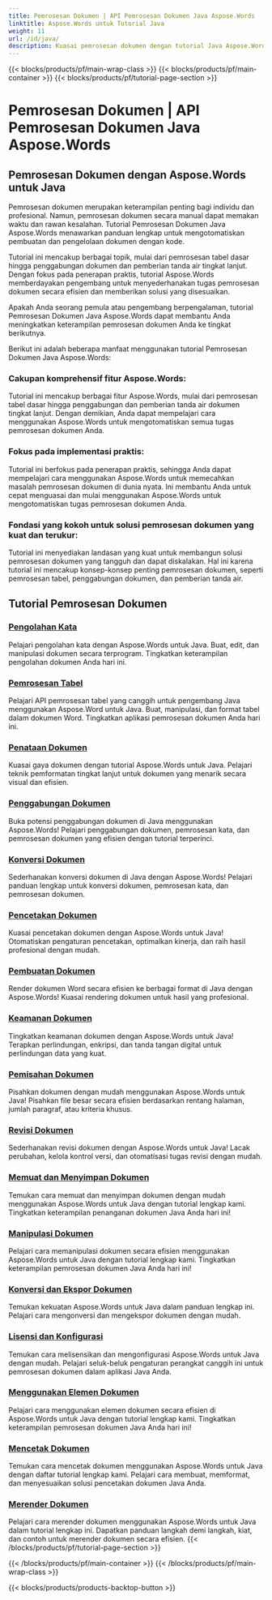 ```yaml
---
title: Pemrosesan Dokumen | API Pemrosesan Dokumen Java Aspose.Words
linktitle: Aspose.Words untuk Tutorial Java
weight: 11
url: /id/java/
description: Kuasai pemrosesan dokumen dengan tutorial Java Aspose.Words. Pelajari pemrosesan kata, pemrosesan tabel, penggabungan, dan banyak lagi. Otomatiskan tugas dokumen secara efisien.
---
```


{{< blocks/products/pf/main-wrap-class >}}
{{< blocks/products/pf/main-container >}}
{{< blocks/products/pf/tutorial-page-section >}}

# Pemrosesan Dokumen | API Pemrosesan Dokumen Java Aspose.Words

## Pemrosesan Dokumen dengan Aspose.Words untuk Java
Pemrosesan dokumen merupakan keterampilan penting bagi individu dan profesional. Namun, pemrosesan dokumen secara manual dapat memakan waktu dan rawan kesalahan. Tutorial Pemrosesan Dokumen Java Aspose.Words menawarkan panduan lengkap untuk mengotomatiskan pembuatan dan pengelolaan dokumen dengan kode.

Tutorial ini mencakup berbagai topik, mulai dari pemrosesan tabel dasar hingga penggabungan dokumen dan pemberian tanda air tingkat lanjut. Dengan fokus pada penerapan praktis, tutorial Aspose.Words memberdayakan pengembang untuk menyederhanakan tugas pemrosesan dokumen secara efisien dan memberikan solusi yang disesuaikan.

Apakah Anda seorang pemula atau pengembang berpengalaman, tutorial Pemrosesan Dokumen Java Aspose.Words dapat membantu Anda meningkatkan keterampilan pemrosesan dokumen Anda ke tingkat berikutnya.

Berikut ini adalah beberapa manfaat menggunakan tutorial Pemrosesan Dokumen Java Aspose.Words:

### Cakupan komprehensif fitur Aspose.Words: 
Tutorial ini mencakup berbagai fitur Aspose.Words, mulai dari pemrosesan tabel dasar hingga penggabungan dan pemberian tanda air dokumen tingkat lanjut. Dengan demikian, Anda dapat mempelajari cara menggunakan Aspose.Words untuk mengotomatiskan semua tugas pemrosesan dokumen Anda.
### Fokus pada implementasi praktis: 
Tutorial ini berfokus pada penerapan praktis, sehingga Anda dapat mempelajari cara menggunakan Aspose.Words untuk memecahkan masalah pemrosesan dokumen di dunia nyata. Ini membantu Anda untuk cepat menguasai dan mulai menggunakan Aspose.Words untuk mengotomatiskan tugas pemrosesan dokumen Anda.
### Fondasi yang kokoh untuk solusi pemrosesan dokumen yang kuat dan terukur:
Tutorial ini menyediakan landasan yang kuat untuk membangun solusi pemrosesan dokumen yang tangguh dan dapat diskalakan. Hal ini karena tutorial ini mencakup konsep-konsep penting pemrosesan dokumen, seperti pemrosesan tabel, penggabungan dokumen, dan pemberian tanda air.
## Tutorial Pemrosesan Dokumen
### [Pengolahan Kata](./word-processing/) 
Pelajari pengolahan kata dengan Aspose.Words untuk Java. Buat, edit, dan manipulasi dokumen secara terprogram. Tingkatkan keterampilan pengolahan dokumen Anda hari ini.
### [Pemrosesan Tabel](./table-processing/)
Pelajari API pemrosesan tabel yang canggih untuk pengembang Java menggunakan Aspose.Word untuk Java. Buat, manipulasi, dan format tabel dalam dokumen Word. Tingkatkan aplikasi pemrosesan dokumen Anda hari ini.
### [Penataan Dokumen](./document-styling/)
Kuasai gaya dokumen dengan tutorial Aspose.Words untuk Java. Pelajari teknik pemformatan tingkat lanjut untuk dokumen yang menarik secara visual dan efisien. 
### [Penggabungan Dokumen](./document-merging/)
Buka potensi penggabungan dokumen di Java menggunakan Aspose.Words! Pelajari penggabungan dokumen, pemrosesan kata, dan pemrosesan dokumen yang efisien dengan tutorial terperinci. 
### [Konversi Dokumen](./document-converting/)
Sederhanakan konversi dokumen di Java dengan Aspose.Words! Pelajari panduan lengkap untuk konversi dokumen, pemrosesan kata, dan pemrosesan dokumen.
### [Pencetakan Dokumen](./document-printing/)
Kuasai pencetakan dokumen dengan Aspose.Words untuk Java! Otomatiskan pengaturan pencetakan, optimalkan kinerja, dan raih hasil profesional dengan mudah.
### [Pembuatan Dokumen](./document-rendering/)
Render dokumen Word secara efisien ke berbagai format di Java dengan Aspose.Words! Kuasai rendering dokumen untuk hasil yang profesional.
### [Keamanan Dokumen](./document-security/)
Tingkatkan keamanan dokumen dengan Aspose.Words untuk Java! Terapkan perlindungan, enkripsi, dan tanda tangan digital untuk perlindungan data yang kuat. 
### [Pemisahan Dokumen](./document-splitting/)
Pisahkan dokumen dengan mudah menggunakan Aspose.Words untuk Java! Pisahkan file besar secara efisien berdasarkan rentang halaman, jumlah paragraf, atau kriteria khusus.
### [Revisi Dokumen](./document-revision/)
Sederhanakan revisi dokumen dengan Aspose.Words untuk Java! Lacak perubahan, kelola kontrol versi, dan otomatisasi tugas revisi dengan mudah. 
### [Memuat dan Menyimpan Dokumen](./document-loading-and-saving/)
Temukan cara memuat dan menyimpan dokumen dengan mudah menggunakan Aspose.Words untuk Java dengan tutorial lengkap kami. Tingkatkan keterampilan penanganan dokumen Java Anda hari ini!
### [Manipulasi Dokumen](./document-manipulation/)
Pelajari cara memanipulasi dokumen secara efisien menggunakan Aspose.Words untuk Java dengan tutorial lengkap kami. Tingkatkan keterampilan pemrosesan dokumen Java Anda hari ini!
### [Konversi dan Ekspor Dokumen](./document-conversion-and-export/)
Temukan kekuatan Aspose.Words untuk Java dalam panduan lengkap ini. Pelajari cara mengonversi dan mengekspor dokumen dengan mudah.
### [Lisensi dan Konfigurasi](./licensing-and-configuration/)
Temukan cara melisensikan dan mengonfigurasi Aspose.Words untuk Java dengan mudah. Pelajari seluk-beluk pengaturan perangkat canggih ini untuk pemrosesan dokumen dalam aplikasi Java Anda.
### [Menggunakan Elemen Dokumen](./using-document-elements/)
Pelajari cara menggunakan elemen dokumen secara efisien di Aspose.Words untuk Java dengan tutorial lengkap kami. Tingkatkan keterampilan pemrosesan dokumen Java Anda hari ini!
### [Mencetak Dokumen](./printing-documents/)
Temukan cara mencetak dokumen menggunakan Aspose.Words untuk Java dengan daftar tutorial lengkap kami. Pelajari cara membuat, memformat, dan menyesuaikan solusi pencetakan dokumen Java Anda.
### [Merender Dokumen](./rendering-documents/)
Pelajari cara merender dokumen menggunakan Aspose.Words untuk Java dalam tutorial lengkap ini. Dapatkan panduan langkah demi langkah, kiat, dan contoh untuk merender dokumen secara efisien.
{{< /blocks/products/pf/tutorial-page-section >}}

{{< /blocks/products/pf/main-container >}}
{{< /blocks/products/pf/main-wrap-class >}}

{{< blocks/products/products-backtop-button >}}
